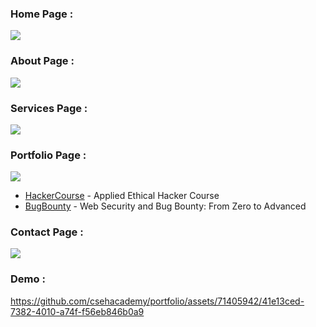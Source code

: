 ### Home Page : 
![](https://www.linkpicture.com/q/home_7.png)

### About Page : 
![](https://www.linkpicture.com/q/about_6.png)

### Services Page : 
![](https://www.linkpicture.com/q/services.png)

### Portfolio Page : 
![](https://www.linkpicture.com/q/portfoliopage.png)
- [HackerCourse] - Applied Ethical Hacker Course
- [BugBounty] - Web Security and Bug Bounty: From Zero to Advanced

### Contact Page : 
![](https://www.linkpicture.com/q/contact_7.png)

   [HackerCourse]: <https://www.udemy.com/course/uygulamali-etik-hacker-olma-kursu/?referralCode=A2C91BDCEC549705CC1E>
   [BugBounty]: <https://www.udemy.com/course/web-security-ve-bug-bounty-sifirdan-ileri-seviyeye/?referralCode=21E95729DA08FF105E4F>
   
### Demo : 
https://github.com/csehacademy/portfolio/assets/71405942/41e13ced-7382-4010-a74f-f56eb846b0a9



